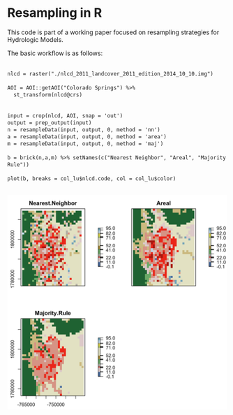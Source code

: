 # Resampling in R

This code is part of a working paper focused on resampling strategies for Hydrologic Models.

The basic workflow is as follows:

```{r}

nlcd = raster("./nlcd_2011_landcover_2011_edition_2014_10_10.img")

AOI = AOI::getAOI("Colorado Springs") %>%
  st_transform(nlcd@crs)


input = crop(nlcd, AOI, snap = 'out')
output = prep_output(input)
n = resampleData(input, output, 0, method = 'nn')
a = resampleData(input, output, 0, method = 'area')
m = resampleData(input, output, 0, method = 'maj')

b = brick(n,a,m) %>% setNames(c("Nearest Neighbor", "Areal", "Majority Rule"))

plot(b, breaks = col_lu$nlcd.code, col = col_lu$color)


```
![](./man/figures/readme.png)


